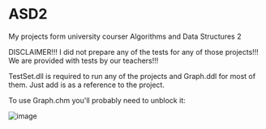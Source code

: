 # ASD2
My projects form university courser Algorithms and Data Structures 2 

DISCLAIMER!!!
I did not prepare any of the tests for any of those projects!!!
We are provided with tests by our teachers!!!

TestSet.dll is required to run any of the projects and Graph.ddl for most of them.
Just add is as a reference to the project.

To use Graph.chm you'll probably need to unblock it:

![image](https://user-images.githubusercontent.com/41972182/179352881-a52abbbd-1c79-4e2b-86ae-3d5e9cd7e285.png)
